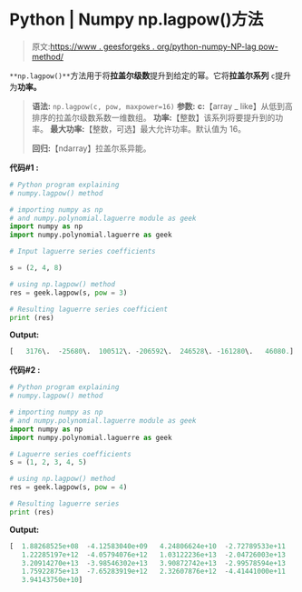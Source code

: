 # Python | Numpy np.lagpow()方法

> 原文:[https://www . geesforgeks . org/python-numpy-NP-lag pow-method/](https://www.geeksforgeeks.org/python-numpy-np-lagpow-method/)

`**np.lagpow()**`方法用于将**拉盖尔级数**提升到给定的幂。它将**拉盖尔系列** `c`提升为**功率。**

> **语法:** `np.lagpow(c, pow, maxpower=16)`
> **参数:**
> **c:**【array _ like】从低到高排序的拉盖尔级数系数一维数组。
> **功率:**【整数】该系列将要提升到的功率。
> **最大功率:**【整数，可选】最大允许功率。默认值为 16。
> 
> **回归:**【ndarray】拉盖尔系异能。

**代码#1 :**

```py
# Python program explaining
# numpy.lagpow() method 

# importing numpy as np  
# and numpy.polynomial.laguerre module as geek 
import numpy as np 
import numpy.polynomial.laguerre as geek

# Input laguerre series coefficients

s = (2, 4, 8) 

# using np.lagpow() method 
res = geek.lagpow(s, pow = 3) 

# Resulting laguerre series coefficient
print (res) 
```

**Output:**

```py
[   3176\.  -25680\.  100512\. -206592\.  246528\. -161280\.   46080.]

```

**代码#2 :**

```py
# Python program explaining
# numpy.lagpow() method 

# importing numpy as np  
# and numpy.polynomial.laguerre module as geek 
import numpy as np 
import numpy.polynomial.laguerre as geek

# Laguerre series coefficients
s = (1, 2, 3, 4, 5) 

# using np.lagpow() method 
res = geek.lagpow(s, pow = 4) 

# Resulting laguerre series
print (res) 
```

**Output:**

```py
[  1.88268525e+08  -4.12583040e+09   4.24806624e+10  -2.72789533e+11
   1.22285197e+12  -4.05794076e+12   1.03122236e+13  -2.04726003e+13
   3.20914270e+13  -3.98546302e+13   3.90872742e+13  -2.99578594e+13
   1.75922875e+13  -7.65283919e+12   2.32607876e+12  -4.41441000e+11
   3.94143750e+10]

```